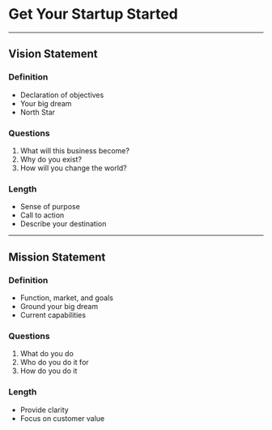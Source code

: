 # Get Your Startup Started
****
## Vision Statement

### Definition
* Declaration of objectives
* Your big dream
* North Star

### Questions
1. What will this business become?
2. Why do you exist?
3. How will you change the world?

### Length
* Sense of purpose
* Call to action
* Describe your destination
****
## Mission Statement

### Definition
* Function, market, and goals
* Ground your big dream
* Current capabilities

### Questions
1. What do you do
2. Who do you do it for
3. How do you do it

### Length
* Provide clarity
* Focus on customer value
